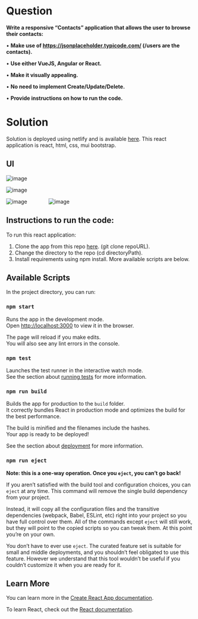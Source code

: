 # Question
**Write a responsive “Contacts” application that allows the user to browse their contacts:**

•	**Make use of https://jsonplaceholder.typicode.com/ (/users are the contacts).**

•	**Use either VueJS, Angular or React.**

•	**Make it visually appealing.**

•	**No need to implement Create/Update/Delete.**

•	**Provide instructions on how to run the code.**

# Solution
Solution is deployed using netlify and is available [here](https://incredible-kleicha-0c7356.netlify.app/).
This react application is react, html, css, mui bootstrap.

## UI

![image](https://user-images.githubusercontent.com/35174206/166234557-a438250b-968f-43b4-bc71-45c5414d2d41.png)

![image](https://user-images.githubusercontent.com/35174206/166234678-0a950fbf-acfb-45cf-8a84-1f6cd27308c3.png)

![image](https://user-images.githubusercontent.com/35174206/166234738-78a32f35-9a14-4127-a994-47f0e248e626.png) &emsp; &emsp; &emsp; ![image](https://user-images.githubusercontent.com/35174206/166234883-2484f37e-7e79-4b1c-9ab2-e399875dfff5.png)

## Instructions to run the code:
To run this react application:
1. Clone the app from this repo [here](https://github.com/BishalBudhathoki/contact_app). (git clone repoURL).
2. Change the directory to the repo (cd directoryPath).
3. Install requirements using npm install.
   More available scripts are below.

## Available Scripts

In the project directory, you can run:

### `npm start`

Runs the app in the development mode.\
Open [http://localhost:3000](http://localhost:3000) to view it in the browser.

The page will reload if you make edits.\
You will also see any lint errors in the console.

### `npm test`

Launches the test runner in the interactive watch mode.\
See the section about [running tests](https://facebook.github.io/create-react-app/docs/running-tests) for more information.

### `npm run build`

Builds the app for production to the `build` folder.\
It correctly bundles React in production mode and optimizes the build for the best performance.

The build is minified and the filenames include the hashes.\
Your app is ready to be deployed!

See the section about [deployment](https://facebook.github.io/create-react-app/docs/deployment) for more information.

### `npm run eject`

**Note: this is a one-way operation. Once you `eject`, you can’t go back!**

If you aren’t satisfied with the build tool and configuration choices, you can `eject` at any time. This command will remove the single build dependency from your project.

Instead, it will copy all the configuration files and the transitive dependencies (webpack, Babel, ESLint, etc) right into your project so you have full control over them. All of the commands except `eject` will still work, but they will point to the copied scripts so you can tweak them. At this point you’re on your own.

You don’t have to ever use `eject`. The curated feature set is suitable for small and middle deployments, and you shouldn’t feel obligated to use this feature. However we understand that this tool wouldn’t be useful if you couldn’t customize it when you are ready for it.

## Learn More

You can learn more in the [Create React App documentation](https://facebook.github.io/create-react-app/docs/getting-started).

To learn React, check out the [React documentation](https://reactjs.org/).
